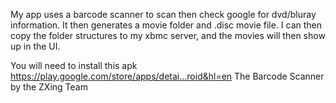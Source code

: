 My app uses a barcode scanner to scan then check google for dvd/bluray information. It then generates a movie folder and .disc movie file.
I can then copy the folder structures to my xbmc server, and the movies will then show up in the UI.

You will need to install this apk
https://play.google.com/store/apps/detai...roid&hl=en
The Barcode Scanner by the ZXing Team